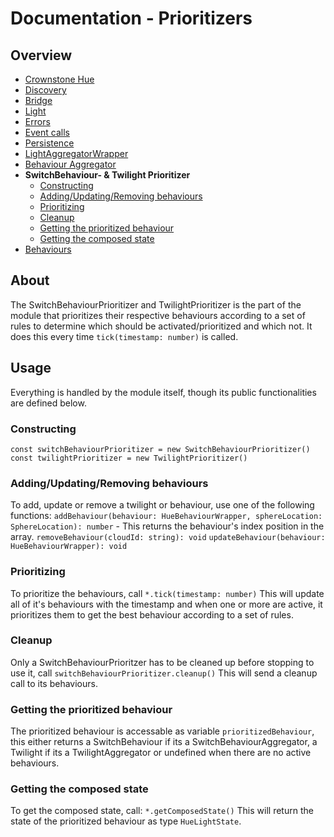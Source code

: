 # Documentation - Prioritizers
## Overview
 - [Crownstone Hue](/documentation/CrownstoneHue.md)
 - [Discovery](/documentation/Discovery.md)
 - [Bridge](/documentation/Bridge.md)
 - [Light](/documentation/Light.md)
 - [Errors](/documentation/Errors.md)
 - [Event calls](/documentation/EventCalls.md)
 - [Persistence](/documentation/Persistence.md)
 - [LightAggregatorWrapper](/documentation/LightAggregatorWrapper.md)
 - [Behaviour Aggregator](/documentation/BehaviourAggregator.md)
 - **SwitchBehaviour- & Twilight Prioritizer**
   - [Constructing](#constructing)
   - [Adding/Updating/Removing behaviours](#addingupdatingremoving-behaviours)
   - [Prioritizing](#prioritizing)
   - [Cleanup](#cleanup)
   - [Getting the prioritized behaviour](#getting-the-prioritized-behaviour)
   - [Getting the composed state](#getting-the-composed-state)
 - [Behaviours](/documentation/Behaviours.md)

## About
The SwitchBehaviourPrioritizer and TwilightPrioritizer is the part of the module that prioritizes their respective behaviours according to a set of rules to determine which should be activated/prioritized and which not. It does this every time  `tick(timestamp: number)` is called.

## Usage
Everything is handled by the module itself, though its public functionalities are defined below.
### Constructing
`const switchBehaviourPrioritizer = new SwitchBehaviourPrioritizer()`
`const twilightPrioritizer = new TwilightPrioritizer()`

### Adding/Updating/Removing behaviours
To add, update or remove a twilight or behaviour, use one of the following functions:
`addBehaviour(behaviour: HueBehaviourWrapper, sphereLocation: SphereLocation): number` - This returns the behaviour's index position in the array.
`removeBehaviour(cloudId: string): void`
`updateBehaviour(behaviour: HueBehaviourWrapper): void`

### Prioritizing
To prioritize the behaviours, call
`*.tick(timestamp: number)`
This will update all of it's behaviours with the timestamp and when one or more are active, it prioritizes them to get the best behaviour according to a set of rules.
   
### Cleanup
Only a SwitchBehaviourPrioritzer has to be cleaned up before stopping to use it, call
`switchBehaviourPrioritizer.cleanup()`
This will send a cleanup call to its behaviours.

### Getting the prioritized behaviour
The prioritized behaviour is accessable as variable `prioritizedBehaviour`, this either returns a SwitchBehaviour if its a SwitchBehaviourAggregator, a Twilight if its a TwilightAggregator or undefined when there are no active behaviours. 

### Getting the composed state
To get the composed state, call:
`*.getComposedState()`
This will return the state of the prioritized behaviour as type `HueLightState`.
